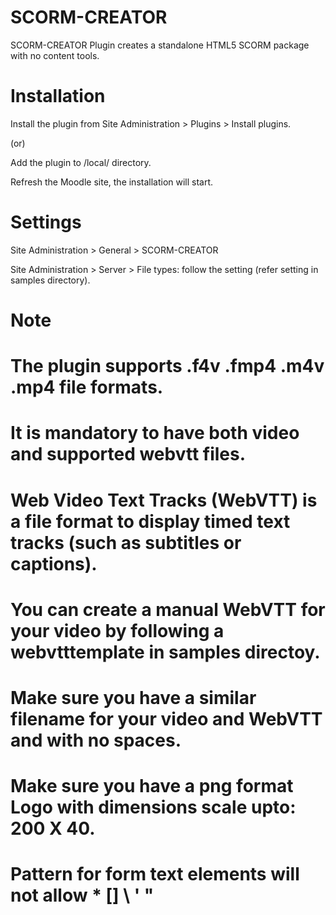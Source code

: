 SCORM-CREATOR
=============
SCORM-CREATOR Plugin creates a standalone HTML5 SCORM package with no content tools.

# Installation

Install the plugin from Site Administration > Plugins > Install plugins.

(or)

Add the plugin to /local/ directory.

Refresh the Moodle site, the installation will start.
  
# Settings

Site Administration > General > SCORM-CREATOR

Site Administration > Server > File types: follow the setting (refer setting in samples directory).

# Note

# The plugin supports .f4v .fmp4 .m4v .mp4 file formats.

# It is mandatory to have both video and supported webvtt files.

# Web Video Text Tracks (WebVTT) is a file format to display timed text tracks (such as subtitles or captions).

# You can create a manual WebVTT for your video by following a webvtttemplate in samples directoy.

# Make sure you have a similar filename for your video and WebVTT and with no spaces.

# Make sure you have a png format Logo with dimensions scale upto: 200 X 40.

# Pattern for form text elements will not allow * [] \ ' "
